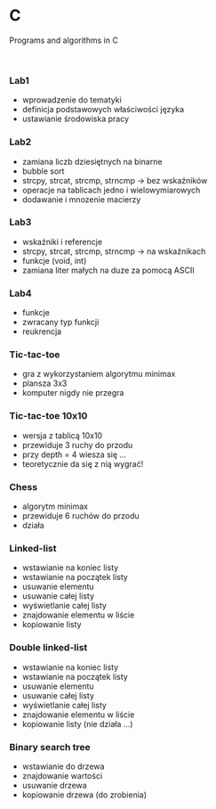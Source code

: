 # C
Programs and algorithms in C 

<br />

### Lab1
- wprowadzenie do tematyki
- definicja podstawowych właściwości języka
- ustawianie środowiska pracy

### Lab2
- zamiana liczb dziesiętnych na binarne
- bubble sort
- strcpy, strcat, strcmp, strncmp -> bez wskaźników
- operacje na tablicach jedno i wielowymiarowych
- dodawanie i mnozenie macierzy

### Lab3
- wskaźniki i referencje
- strcpy, strcat, strcmp, strncmp -> na wskaźnikach
- funkcje (void, int)
- zamiana liter małych na duze za pomocą ASCII

### Lab4
  - funkcje
  - zwracany typ funkcji
  - reukrencja

### Tic-tac-toe 
  - gra z wykorzystaniem algorytmu minimax
  - plansza 3x3
  - komputer nigdy nie przegra

### Tic-tac-toe 10x10
  - wersja z tablicą 10x10
  - przewiduje 3 ruchy do przodu
  - przy depth = 4 wiesza się ...
  - teoretycznie da się z nią wygrać!

### Chess 
  - algorytm minimax
  - przewiduje 6 ruchów do przodu 
  - działa 

### Linked-list
- wstawianie na koniec listy
- wstawianie na początek listy
- usuwanie elementu
- usuwanie całej listy
- wyświetlanie całej listy
- znajdowanie elementu w liście
- kopiowanie listy

### Double linked-list
- wstawianie na koniec listy
- wstawianie na początek listy
- usuwanie elementu
- usuwanie całej listy
- wyświetlanie całej listy
- znajdowanie elementu w liście
- kopiowanie listy (nie działa ...)

### Binary search tree
- wstawianie do drzewa
- znajdowanie wartości
- usuwanie drzewa
- kopiowanie drzewa (do zrobienia)

